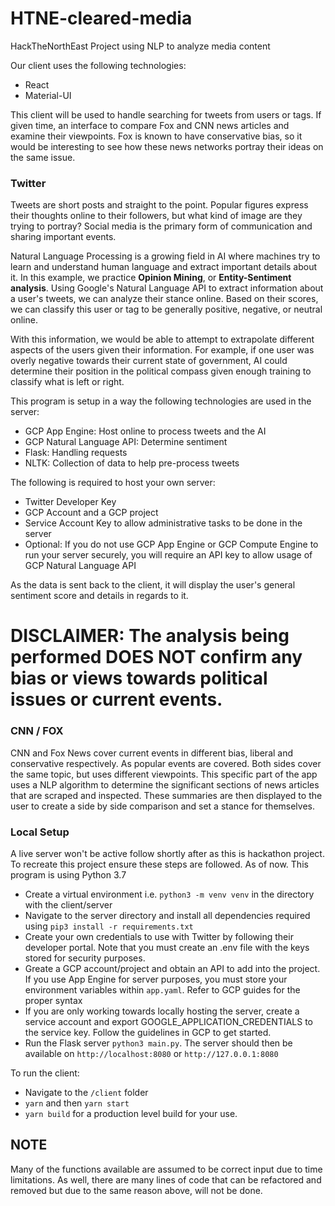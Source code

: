 # HTNE-cleared-media
HackTheNorthEast Project using NLP to analyze media content

Our client uses the following technologies:
- React
- Material-UI

This client will be used to handle searching for tweets from users or tags. If given time, an interface to compare Fox and CNN news articles and examine their viewpoints. Fox is known to have conservative bias, so it would be interesting to see how these news networks portray their ideas on the same issue.

### Twitter

Tweets are short posts and straight to the point. Popular figures express their thoughts online to their followers, but what kind of image are they trying to portray? Social media is the primary form of communication and sharing important events.

Natural Language Processing is a growing field in AI where machines try to learn and understand human language and extract important details about it. In this example, we practice **Opinion Mining**, or **Entity-Sentiment analysis**. Using Google's Natural Language API to extract information about a user's tweets, we can analyze their stance online. Based on their scores, we can classify this user or tag to be generally positive, negative, or neutral online.

With this information, we would be able to attempt to extrapolate different aspects of the users given their information. For example, if one user was overly negative towards their current state of government, AI could determine their position in the political compass given enough training to classify what is left or right.

This program is setup in a way the following technologies are used in the server:
- GCP App Engine: Host online to process tweets and the AI
- GCP Natural Language API: Determine sentiment
- Flask: Handling requests
- NLTK: Collection of data to help pre-process tweets

The following is required to host your own server:
- Twitter Developer Key
- GCP Account and a GCP project
- Service Account Key to allow administrative tasks to be done in the server
- Optional: If you do not use GCP App Engine or GCP Compute Engine to run your server securely, you will require an API key to allow usage of GCP Natural Language API

As the data is sent back to the client, it will display the user's general sentiment score and details in regards to it.

# DISCLAIMER: The analysis being performed DOES NOT confirm any bias or views towards political issues or current events.

### CNN / FOX

CNN and Fox News cover current events in different bias, liberal and conservative respectively. As popular events are covered. Both sides cover the same topic, but uses different viewpoints. This specific part of the app uses a NLP algorithm to determine the significant sections of news articles that are scraped and inspected. These summaries are then displayed to the user to create a side by side comparison and set a stance for themselves.

### Local Setup

A live server won't be active follow shortly after as this is hackathon project. To recreate this project ensure these steps are followed. As of now. This program is using Python 3.7

- Create a virtual environment i.e. ```python3 -m venv venv``` in the directory with the client/server
- Navigate to the server directory and install all dependencies required using ```pip3 install -r requirements.txt```
- Create your own credentials to use with Twitter by following their developer portal. Note that you must create an .env file with the keys stored for security purposes.
- Greate a GCP account/project and obtain an API to add into the project. If you use App Engine for server purposes, you must store your environment variables within `app.yaml`. Refer to GCP guides for the proper syntax
- If you are only working towards locally hosting the server, create a service account and export GOOGLE_APPLICATION_CREDENTIALS to the service key. Follow the guidelines in GCP to get started.
- Run the Flask server `python3 main.py`. The server should then be available on ```http://localhost:8080``` or ```http://127.0.0.1:8080```

To run the client:
- Navigate to the ```/client``` folder
- ```yarn``` and then ```yarn start```
- ```yarn build``` for a production level build for your use.

## NOTE

Many of the functions available are assumed to be correct input due to time limitations. As well, there are many lines of code that can be refactored and removed but due to the same reason above, will not be done.

